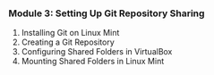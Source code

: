 ### **Module 3: Setting Up Git Repository Sharing**
1. Installing Git on Linux Mint
2. Creating a Git Repository
3. Configuring Shared Folders in VirtualBox
4. Mounting Shared Folders in Linux Mint
